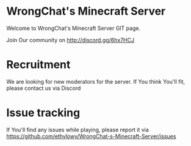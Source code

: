 # WrongChat's Minecraft Server
 
 Welcome to WrongChat's Minecraft Server GIT page.
 
 Join Our community on http://discord.gg/6hx7HCJ
 
 
# Recruitment

We are looking for new moderators for the server. If You think You'll fit, please contact us via Discord 


# Issue tracking

If You'll find any issues while playing, please report it via https://github.com/ethylowy/WrongChat-s-Minecraft-Server/issues
